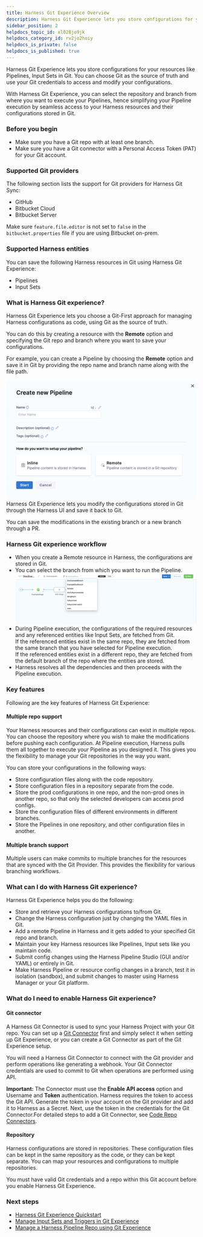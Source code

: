 ```yaml
---
title: Harness Git Experience Overview
description: Harness Git Experience lets you store configurations for your resources like Pipelines, Input Sets in Git. You can choose Git as the source of truth and use your Git credentials to access and modify…
sidebar_position: 2
helpdocs_topic_id: xl028jo9jk
helpdocs_category_id: rv2jo2hoiy
helpdocs_is_private: false
helpdocs_is_published: true
---
```


Harness Git Experience lets you store configurations for your resources like Pipelines, Input Sets in Git. You can choose Git as the source of truth and use your Git credentials to access and modify your configurations.

With Harness Git Experience, you can select the repository and branch from where you want to execute your Pipelines, hence simplifying your Pipeline execution by seamless access to your Harness resources and their configurations stored in Git.

### Before you begin

* Make sure you have a Git repo with at least one branch.​
* Make sure you have a Git connector with a Personal Access Token (PAT) for your Git account.​

### Supported Git providers

The following section lists the support for Git providers for Harness Git Sync:​

* GitHub
* Bitbucket Cloud
* Bitbucket Server

Make sure `feature.file.editor` is not set to `false` in the `bitbucket.properties` file if you are using Bitbucket on-prem.

### Supported Harness entities

You can save the following Harness resources in Git using Harness Git Experience:

* Pipelines
* Input Sets

### What is Harness Git experience?

Harness Git Experience lets you choose a Git-First approach for managing Harness configurations as code, using Git as the source of truth.

You can do this by creating a resource with the **Remote** option and specifying the Git repo and branch where you want to save your configurations.

For example, you can create a Pipeline by choosing the **Remote** option and save it in Git by providing the repo name and branch name along with the file path.

![](./static/git-experience-overview-02.png)
Harness Git Experience lets you modify the configurations stored in Git through the Harness UI and save it back to Git.

You can save the modifications in the existing branch or a new branch through a PR.

### Harness Git experience workflow

* When you create a Remote resource in Harness, the configurations are stored in Git.
* You can select the branch from which you want to run the Pipeline.![](./static/git-experience-overview-03.png)
* During Pipeline execution, the configurations of the required resources and any referenced entities like Input Sets, are fetched from Git.  
If the referenced entities exist in the same repo, they are fetched from the same branch that you have selected for Pipeline execution.  
If the referenced entities exist in a different repo, they are fetched from the default branch of the repo where the entities are stored.
* Harness resolves all the dependencies and then proceeds with the Pipeline execution.

### Key features

Following are the key features of Harness Git Experience:

#### Multiple repo support

Your Harness resources and their configurations can exist in multiple repos. You can choose the repository where you wish to make the modifications before pushing each configuration. At Pipeline execution, Harness pulls them all together to execute your Pipeline as you designed it. This gives you the flexibility to manage your Git repositories in the way you want.

You can store your configurations in the following ways:

* Store configuration files along with the code repository.
* Store configuration files in a repository separate from the code.
* Store the prod configurations in one repo, and the non-prod ones in another repo, so that only the selected developers can access prod configs.
* Store the configuration files of different environments in different branches.
* Store the Pipelines in one repository, and other configuration files in another.

#### Multiple branch support

Multiple users can make commits to multiple branches for the resources that are synced with the Git Provider. This provides the flexibility for various branching workflows.

### What can I do with Harness Git experience?

Harness Git Experience helps you do the following:

* Store and retrieve your Harness configurations to/from Git.
* Change the Harness configuration just by changing the YAML files in Git.
* Add a remote Pipeline in Harness and it gets added to your specified Git repo and branch.
* Maintain your key Harness resources like Pipelines, Input sets like you maintain code.
* Submit config changes using the Harness Pipeline Studio (GUI and/or YAML) or entirely in Git.
* Make Harness Pipeline or resource config changes in a branch, test it in isolation (sandbox), and submit changes to master using Harness Manager or your Git platform.

### What do I need to enable Harness Git experience?

#### Git connector

A Harness Git Connector is used to sync your Harness Project with your Git repo. You can set up a [Git Connector](/docs/category/code-repo-connectors) first and simply select it when setting up Git Experience, or you can create a Git Connector as part of the Git Experience setup.

You will need a Harness Git Connector to connect with the Git provider and perform operations like generating a webhook. Your Git Connector credentials are used to commit to Git when operations are performed using API.

**Important:** The Connector must use the **Enable API access** option and Username and **Token** authentication. Harness requires the token to access the Git API. Generate the token in your account on the Git provider and add it to Harness as a Secret. Next, use the token in the credentials for the Git Connector.For detailed steps to add a Git Connector, see [Code Repo Connectors](/docs/category/code-repo-connectors).

#### Repository

Harness configurations are stored in repositories. These configuration files can be kept in the same repository as the code, or they can be kept separate. You can map your resources and configurations to multiple repositories.

You must have valid Git credentials and a repo within this Git account before you enable Harness Git Experience.

### Next steps

* [Harness Git Experience Quickstart](configure-git-experience-for-harness-entities.md)
* [Manage Input Sets and Triggers in Git Experience](manage-input-sets-in-simplified-git-experience.md)
* [Manage a Harness Pipeline Repo using Git Experience](manage-a-harness-pipeline-repo-using-git-experience.md)


